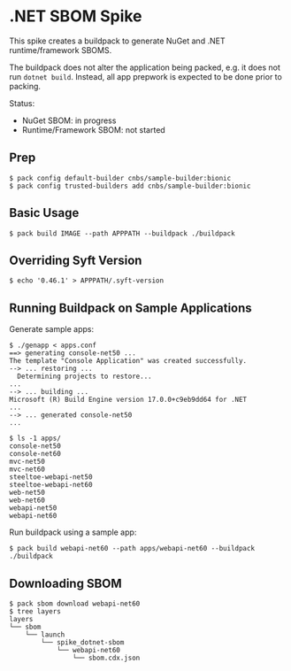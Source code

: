 # .NET SBOM Spike

This spike creates a buildpack to generate NuGet and .NET runtime/framework SBOMS.

The buildpack does not alter the application being packed, e.g. it does not run `dotnet build`.
Instead, all app prepwork is expected to be done prior to packing.


Status:

* NuGet SBOM: in progress
* Runtime/Framework SBOM: not started

## Prep

```
$ pack config default-builder cnbs/sample-builder:bionic
$ pack config trusted-builders add cnbs/sample-builder:bionic
```

## Basic Usage

```
$ pack build IMAGE --path APPPATH --buildpack ./buildpack
```

## Overriding Syft Version

```
$ echo '0.46.1' > APPPATH/.syft-version
```

## Running Buildpack on Sample Applications

Generate sample apps:
```
$ ./genapp < apps.conf
==> generating console-net50 ...
The template "Console Application" was created successfully.
--> ... restoring ...
  Determining projects to restore...
...
--> ... building ...
Microsoft (R) Build Engine version 17.0.0+c9eb9dd64 for .NET
...
--> ... generated console-net50
...

$ ls -1 apps/
console-net50
console-net60
mvc-net50
mvc-net60
steeltoe-webapi-net50
steeltoe-webapi-net60
web-net50
web-net60
webapi-net50
webapi-net60
```

Run buildpack using a sample app:
```
$ pack build webapi-net60 --path apps/webapi-net60 --buildpack ./buildpack
```

## Downloading SBOM

```
$ pack sbom download webapi-net60
$ tree layers
layers
└── sbom
    └── launch
        └── spike_dotnet-sbom
            └── webapi-net60
                └── sbom.cdx.json
```
